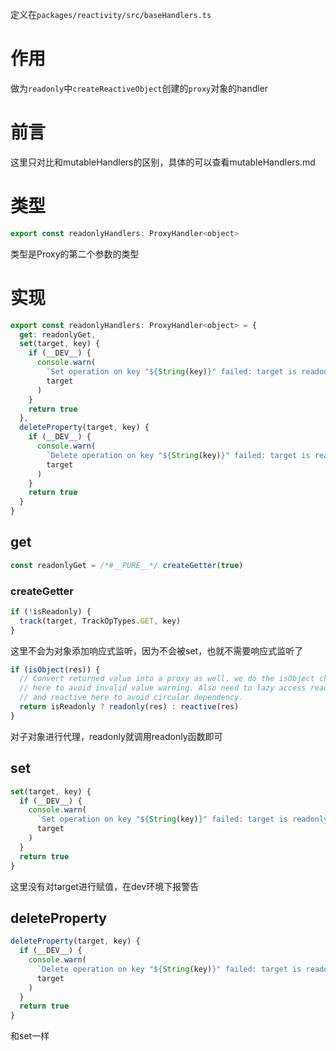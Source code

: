 定义在`packages/reactivity/src/baseHandlers.ts`

# 作用

做为`readonly`中`createReactiveObject`创建的`proxy`对象的handler

# 前言

这里只对比和mutableHandlers的区别，具体的可以查看mutableHandlers.md

# 类型

```js
export const readonlyHandlers: ProxyHandler<object>
```

类型是Proxy的第二个参数的类型

# 实现

```js
export const readonlyHandlers: ProxyHandler<object> = {
  get: readonlyGet,
  set(target, key) {
    if (__DEV__) {
      console.warn(
        `Set operation on key "${String(key)}" failed: target is readonly.`,
        target
      )
    }
    return true
  },
  deleteProperty(target, key) {
    if (__DEV__) {
      console.warn(
        `Delete operation on key "${String(key)}" failed: target is readonly.`,
        target
      )
    }
    return true
  }
}
```

## get

```js
const readonlyGet = /*#__PURE__*/ createGetter(true)
```

### createGetter

```js
if (!isReadonly) {
  track(target, TrackOpTypes.GET, key)
}
```

这里不会为对象添加响应式监听，因为不会被set，也就不需要响应式监听了

```js
if (isObject(res)) {
  // Convert returned value into a proxy as well. we do the isObject check
  // here to avoid invalid value warning. Also need to lazy access readonly
  // and reactive here to avoid circular dependency.
  return isReadonly ? readonly(res) : reactive(res)
}
```

对子对象进行代理，readonly就调用readonly函数即可



## set

```js
set(target, key) {
  if (__DEV__) {
    console.warn(
      `Set operation on key "${String(key)}" failed: target is readonly.`,
      target
    )
  }
  return true
}
```

这里没有对target进行赋值，在dev环境下报警告



## deleteProperty

```js
deleteProperty(target, key) {
  if (__DEV__) {
    console.warn(
      `Delete operation on key "${String(key)}" failed: target is readonly.`,
      target
    )
  }
  return true
}
```

和set一样